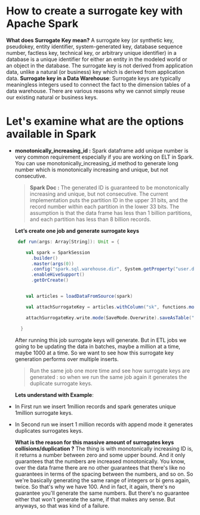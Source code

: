 # How to create a surrogate key with Apache Spark

 **What does  Surrogate Key  mean?**
 A surrogate key (or synthetic key, pseudokey, entity identifier, system-generated key, database sequence number, factless key, technical key, or arbitrary unique identifier) in a database is a unique identifier for either an entity in the modeled world or an object in the database. The surrogate key is not derived from application data, unlike a natural (or business) key which is derived from application data.
 **Surrogate key in a Data Warehouse**: Surrogate keys are typically meaningless integers used to connect the fact to the dimension tables of a data warehouse. There are various reasons why we cannot simply reuse our existing natural or business keys.

# Let's examine what are the options available in Spark

 - **monotonically_increasing_id :** Spark dataframe add unique number is very common requirement especially if you are working on ELT in Spark. You can use monotonically_increasing_id method to generate long number which is monotonically increasing and unique, but not consecutive.
 
 

	>  **Spark Doc :** The generated ID is guaranteed to be monotonically increasing and unique, but not consecutive. The current implementation puts the partition ID in the upper 31 bits, and the record number within each partition in the lower 33 bits. The assumption is that the data frame has less than 1 billion partitions, and each partition has less than 8 billion records.
	
	
	
	**Let’s create one job and generate surrogate keys**
	
	```scala
	 def run(args: Array[String]): Unit = {

	    val spark = SparkSession
	      .builder()
	      .master(args(0))
	      .config("spark.sql.warehouse.dir", System.getProperty("user.dir") + "/spark-warehouse")
	      .enableHiveSupport()
	      .getOrCreate()


	    val articles = loadDataFromSource(spark)

	    val attachSurrogateKey = articles.withColumn("sk", functions.monotonically_increasing_id())

	    attachSurrogateKey.write.mode(SaveMode.Overwrite).saveAsTable("articles_tbl")

	  }

	```
	After running this job surrogate keys will generate. But in ETL jobs we going to be updating the data in batches, maybe a million at a time, maybe 1000 at a time. So we want to see how this surrogate key generation performs over multiple inserts.

	> Run the same job one more time and see how surrogate keys are generated : so when we run the same job again it generates the duplicate surrogate keys.

	**Lets understand with Example**: 
	

 - In First run we insert 1million records and spark generates unique 1million surrogate keys.
 - In Second run we insert 1 million records with append mode it generates duplicates surrogates keys.
 
	**What is the reason for this massive amount of surrogates keys collisions/duplication ?**
	The thing is with monotonically increasing ID is, it returns a number between zero and some upper bound. And it only guarantees that the numbers are increased monotonically. You know, over the data frame there are no other guarantees that there's like no guarantees in terms of the spacing between the numbers, and so on. So we're basically generating the same range of integers or bi gens again, twice. So that's why we have 100. And in fact, it again, there's no guarantee you'll generate the same numbers. But there's no guarantee either that won't generate the same, if that makes any sense. But anyways, so that was kind of a failure.
 
 
 
<!--stackedit_data:
eyJoaXN0b3J5IjpbMjExMTczOTg2MywyNjcxMzYzOSwxOTM3MD
U1ODk2LDM1MTIzNjQ0NCwtMTI3OTAzMDA2OSwzNjMwNDkyOTUs
LTIxMjI0NTgxMDIsLTkwOTc3NDMxMCwxMTQ3NjU0ODMsLTU1OD
kwODA3NywtMTA0ODQ3NTk0NSwtMjA4ODc0NjYxMiwtNDUyODAy
MDQ0LDYzNzIxODM4NywxMzcwNzAzMjQ1LDEwNzcyNjIyNTksMj
U2NjIwODQ0LDEwOTYxNTI2OSwtMzk3NzM3OTM1LDIwMTY5MTEx
NzBdfQ==
-->